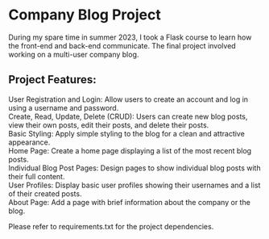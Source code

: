 # Company Blog Project

During my spare time in summer 2023, I took a Flask course to learn how the front-end and back-end communicate. 
The final project involved working on a multi-user company blog.

## Project Features: 

User Registration and Login: Allow users to create an account and log in using a username and password. <br>
Create, Read, Update, Delete (CRUD): Users can create new blog posts, view their own posts, edit their posts, and delete their posts.<br>
Basic Styling: Apply simple styling to the blog for a clean and attractive appearance.<br>
Home Page: Create a home page displaying a list of the most recent blog posts.<br>
Individual Blog Post Pages: Design pages to show individual blog posts with their full content.<br>
User Profiles: Display basic user profiles showing their usernames and a list of their created posts.<br>
About Page: Add a page with brief information about the company or the blog.<br>

Please refer to requirements.txt for the project dependencies.
